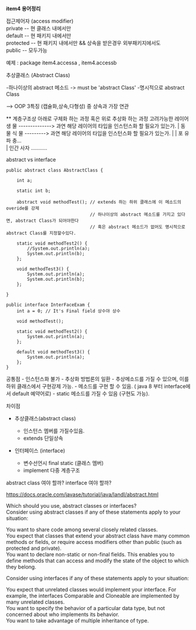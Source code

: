 **item4 용어정리**

접근제어자 (access modifier)  
private -- 현 클래스 내에서만  
default -- 현 패키지 내에서만   
protected -- 현 패키지 내에서만 && 상속을 받은경우 외부패키지에서도  
public -- 모두가능  

예제 : package item4.accessa , item4.accessb


추상클래스 (Abstract Class)

-하나이상의 abstract 메소드 -> must be 'abstract Class'
-명시적으로 abstract Class

--> OOP 3특징 (캡슐화,상속,다형성) 중 상속과 가장 연관

** 계층구조상 아래로 구체화 하는 과정 혹은 위로 추상화 하는 과정 고려가능한 레이어
			생 물 --------------> 과연 해당 레이어의 타입을 인스턴스화 할 필요가 있는가.
			  |
		동 물   식 물 ---------> 과연 해당 레이어의 타입을 인스턴스화 할 필요가 있는가.
		  |       |
	포 유   파 충...		
	  |
인간 사자 ...........
	 

abstract vs interface 

	public abstract class AbstractClass {
	
		int a;
	
		static int b;
	
		abstract void methodTest(); // extends 하는 하위 클래스에 이 메소드의 overide를 강제
									// 하나이상의 abstract 메소드를 가지고 있다면, abstract Class가 되어야한다
									// 혹은 abstract 메소드가 없어도 명시적으로 abstract Class를 지정할수있다.
		
		static void methodTest2() {
			//System.out.println(a);
			System.out.println(b);
		};
		
		void methodTest3() {
			System.out.println(a);
			System.out.println(b);
		};
	
	}
	
	public interface InterFaceExam {
		int a = 0; // It's Final field 상수야 상수
	
		void methodTest();
	
		static void methodTest2() {
			System.out.println(a);
		};
	
		default void methodTest3() {
			System.out.println(a);
		};
	}

공통점 
	- 인스턴스화 불가
	- 추상화 방법론의 일환
	- 추상메소드를 가질 수 있으며, 이를 하위 클래스에서 구현강제 가능.
	- 메소드를 구현 할 수 있음. ( java 8 부터 interface에서 default 예약어로)
	- static 메소드를 가질 수 있음 (구현도 가능).
	
	
차이점
	
* 추상클래스(abstract class)
	- 인스턴스 멤버를 가질수있음.
	- extends 단일상속
	
* 인터페이스 (interface)
	- 변수선언시 final static (클래스 멤버)
	- implement 다중 계층구조
		
		
abstract class 	여야 할까?
interface 		여야 할까?

https://docs.oracle.com/javase/tutorial/java/IandI/abstract.html 

Which should you use, abstract classes or interfaces?  
Consider using abstract classes if any of these statements apply to your situation:  

You want to share code among several closely related classes.  
You expect that classes that extend your abstract class have many common methods or fields, or require access modifiers other than public (such as protected and private).  
You want to declare non-static or non-final fields. This enables you to define methods that can access and modify the state of the object to which they belong.  


Consider using interfaces if any of these statements apply to your situation:  

You expect that unrelated classes would implement your interface. For example, the interfaces Comparable and Cloneable are implemented by many unrelated classes.  
You want to specify the behavior of a particular data type, but not concerned about who implements its behavior.  
You want to take advantage of multiple inheritance of type.  


